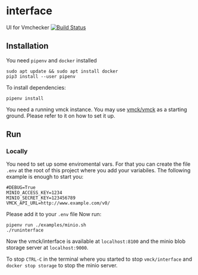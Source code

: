 # interface
UI for Vmchecker
[![Build Status](https://jenkins.liquiddemo.org/api/badges/vmck/interface/status.svg)](https://jenkins.liquiddemo.org/vmck/interface)

## Installation

You need `pipenv` and `docker` installed
```shell
sudo apt update && sudo apt install docker
pip3 install --user pipenv
```

To install dependencies:
```shell
pipenv install
```

You need a running vmck instance. You may use [vmck/vmck](https://github.com/vmck/vmck)
as a starting ground. Please refer to it on how to set it up.

## Run

### Locally

You need to set up some enviromental vars. For that you can
create the file `.env` at the root of this project  where you
add your variabiles. The following example is enough to start you:

```
#DEBUG=True
MINIO_ACCESS_KEY=1234
MINIO_SECRET_KEY=123456789
VMCK_API_URL=http://www.example.com/v0/
```
Please add it to your `.env` file
Now run:

```shell
pipenv run ./examples/minio.sh
./runinterface
```

Now the vmck/interface is available at `localhost:8100` and the minio
blob storage server at `localhost:9000`.

To stop `CTRL-C` in the terminal where you started to stop `vmck/interface`
and `docker stop storage` to stop the minio server.
